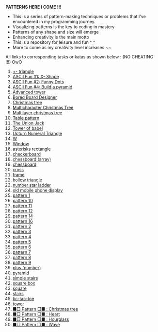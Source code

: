 **PATTERNS HERE I COME !!!**

* This is a series of pattern-making techniques or problems that I've encountered in my programming journey. 
* Visualizing patterns is the key to coding in mastery
* Patterns of any shape and size will emerge
* Enhancing creativity is the main motto
* This is a repository for leisure and fun ^_^
* More to come as my creativity level increases ~~

All links to corresponding tasks or katas as shown below : (NO CHEATING !!!) OwO

1. [+- triangle](https://www.codewars.com/kata/592e3b99166edbd005000065)
1. [ASCII Fun #1: X- Shape](https://www.codewars.com/kata/5906436806d25f846400009b)
1. [ASCII Fun #2: Funny Dots](https://www.codewars.com/kata/59098c39d8d24d12b6000020)
1. [ASCII Fun #4: Build a pyramid](https://www.codewars.com/kata/594a5d8f704e4d5561000019)
1. [Advanced tower](https://www.codewars.com/kata/57675f3dedc6f728ee000256)
1. [Bored Board Designer](https://www.codewars.com/kata/59f9b7ab8ba914d68200011e/javascript)
1. [Christmas tree](https://www.codewars.com/kata/52755006cc238fcae70000ed)
1. [Multicharacter Christmas Tree](https://www.codewars.com/kata/5a405ba4e1ce0e1d7800012e)
1. [Multilayer christmas tree](https://www.codewars.com/kata/56c30eaef85696bf35000ccf)
1. [Table pattern](https://www.codewars.com/kata/5827e2efc983ca6f230000e0)
1. [The Union Jack](https://www.codewars.com/kata/5620281f0eeee479cd000020)
1. [Tower of babel](https://www.codewars.com/kata/5722cc50785220ac8b00129b)
1. [Upturn Numeral Triangle](https://www.codewars.com/kata/564f3d49a06556d27c000077)
1. [W]()
1. [Window](https://www.codewars.com/kata/59c03f175fb13337df00002e)
1. [asterisks rectangle]()
1. [checkerboard](https://www.codewars.com/kata/53dc08fa8a0c93229400023b)
1. [chessboard (array)](https://www.codewars.com/kata/56242b89689c35449b000059)
1. [chessboard](https://www.codewars.com/kata/581c894633b9fe465d0000a6)
1. [cross](https://www.codewars.com/kata/5a036ecb2b651d696f00007c)
1. [frame](https://www.codewars.com/kata/5672f4e3404d0609ec00000a)
1. [hollow triangle](https://www.codewars.com/kata/57819b700a8eb2d6b00002ab)
1. [number star ladder](https://www.codewars.com/kata/5631213916d70a0979000066)
1. [old mobile phone display](https://www.codewars.com/kata/584e8bba044a15d3ed00016c)
1. [pattern 1](https://www.codewars.com/kata/5572f7c346eb58ae9c000047)
1. [pattern 10](https://www.codewars.com/kata/5581a7651185fe13190000ee)
1. [pattern 11](https://www.codewars.com/kata/5589ad588ee1db3f5e00005a)
1. [pattern 12](https://www.codewars.com/kata/558ac25e552b51dbc60000c3)
1. [pattern 14](https://www.codewars.com/kata/559379505c859be5a9000034)
1. [pattern 16](https://www.codewars.com/kata/55ae997d1c40a199e6000018)
1. [pattern 2](https://www.codewars.com/kata/55733d3ef7c43f8b0700007c)
1. [pattern 3](https://www.codewars.com/kata/557341907fbf439911000022)
1. [pattern 4](https://www.codewars.com/kata/55736129f78b30311300010f)
1. [pattern 5](https://www.codewars.com/kata/55749101ae1cf7673800003e)
1. [pattern 6](https://www.codewars.com/kata/5574940eae1cf7d520000076)
1. [pattern 7](https://www.codewars.com/kata/557592fcdfc2220bed000042)
1. [pattern 8](https://www.codewars.com/kata/5575ff8c4d9c98bc96000042)
1. [pattern 9](https://www.codewars.com/kata/5579e6a5256bac65e4000060)
1. [plus (number)](https://www.codewars.com/kata/563cb92e0996a4ac0b000042)
1. [pyramid](https://www.codewars.com/kata/5a1c28f9c9fc0ef2e900013b)
1. [simple stairs](https://www.codewars.com/kata/5b4e779c578c6a898e0005c5)
1. [square box](https://www.codewars.com/kata/58644e8ddf95f81a38001d8d)
1. [square](https://www.codewars.com/kata/59a96d71dbe3b06c0200009c)
1. [stairs](https://www.codewars.com/kata/566c3f5b9de85fdd0e000026)
1. [tic-tac-toe](https://www.codewars.com/kata/5b817c2a0ce070ace8002be0)
1. [tower](https://www.codewars.com/kata/576757b1df89ecf5bd00073b)
1. [■□ Pattern □■ : Christmas tree](https://www.codewars.com/kata/56e8f0d5b131af66ec00018e)
1. [■□ Pattern □■ : Heart](https://www.codewars.com/kata/56e8d06029035a0c7c001d85)
1. [■□ Pattern □■ : Hourglass](https://www.codewars.com/kata/56e6d4c466d4428e29000f65)
1. [■□ Pattern □■ : Wave](https://www.codewars.com/kata/56e67d6166d442121800074c)
